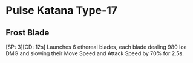 # Pulse Katana Type-17

## Frost Blade

[SP: 3][CD: 12s] Launches 6 ethereal blades, each blade dealing 980 Ice DMG and slowing their Move Speed and Attack Speed by 70% for 2.5s.
